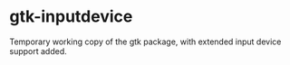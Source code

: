 gtk-inputdevice
===============

Temporary working copy of the gtk package, with extended input device support added.
